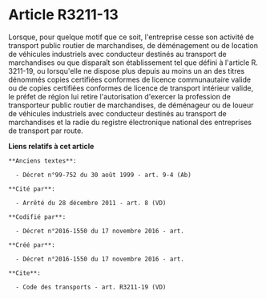 # Article R3211-13

Lorsque, pour quelque motif que ce soit, l'entreprise cesse son activité de transport public routier de marchandises, de
déménagement ou de location de véhicules industriels avec conducteur destinés au transport de marchandises ou que disparaît
son établissement tel que défini à l'article R. 3211-19, ou lorsqu'elle ne dispose plus depuis au moins un an des titres
dénommés copies certifiées conformes de licence communautaire valide ou de copies certifiées conformes de licence de
transport intérieur valide, le préfet de région lui retire l'autorisation d'exercer la profession de transporteur public
routier de marchandises, de déménageur ou de loueur de véhicules industriels avec conducteur destinés au transport de
marchandises et la radie du registre électronique national des entreprises de transport par route.

**Liens relatifs à cet article**

	**Anciens textes**:

	  - Décret n°99-752 du 30 août 1999 - art. 9-4 (Ab)

	**Cité par**:

	  - Arrêté du 28 décembre 2011 - art. 8 (VD)

	**Codifié par**:

	  - Décret n°2016-1550 du 17 novembre 2016 - art.

	**Créé par**:

	  - Décret n°2016-1550 du 17 novembre 2016 - art.

	**Cite**:

	  - Code des transports - art. R3211-19 (VD)
